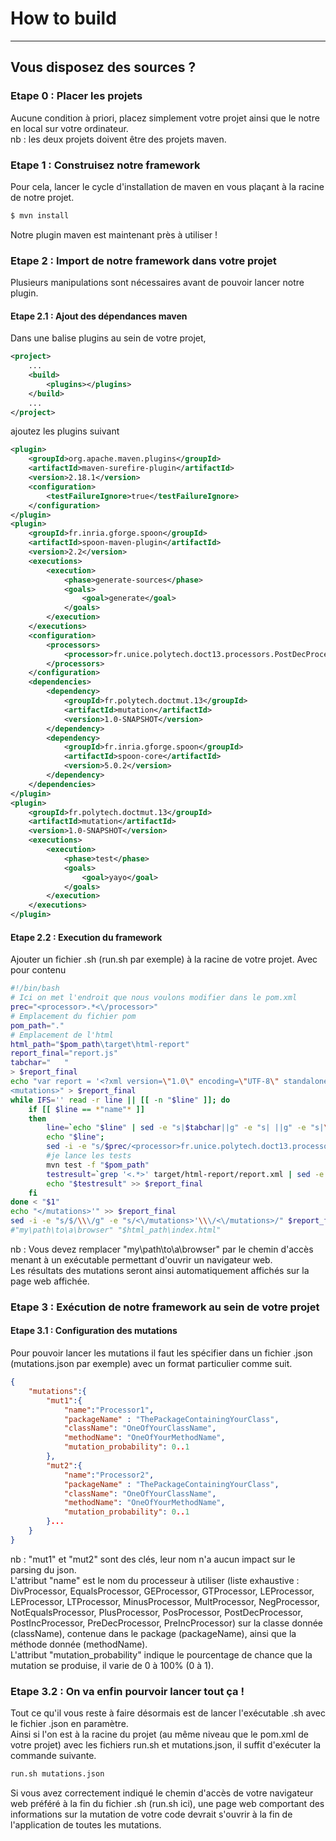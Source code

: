 # How to build
---
## Vous disposez des sources ?
### Etape 0 : Placer les projets #
Aucune condition à priori, placez simplement votre projet ainsi que le notre en local sur votre ordinateur.  
nb : les deux projets doivent être des projets maven.
### Etape 1 : Construisez notre framework #
Pour cela, lancer le cycle d'installation de maven en vous plaçant à la racine de notre projet.
```sh
$ mvn install
```
Notre plugin maven est maintenant près à utiliser !
### Etape 2 : Import de notre framework dans votre projet 
Plusieurs manipulations sont nécessaires avant de pouvoir lancer notre plugin.
#### Etape 2.1 : Ajout des dépendances maven
Dans une balise plugins au sein de votre projet, 
```xml
<project>
    ...
    <build>
        <plugins></plugins>
    </build>
    ...
</project>
```
ajoutez les plugins suivant
```xml
<plugin>
    <groupId>org.apache.maven.plugins</groupId>
    <artifactId>maven-surefire-plugin</artifactId>
    <version>2.18.1</version>
    <configuration>
        <testFailureIgnore>true</testFailureIgnore>
    </configuration>
</plugin>
<plugin>
    <groupId>fr.inria.gforge.spoon</groupId>
    <artifactId>spoon-maven-plugin</artifactId>
    <version>2.2</version>
    <executions>
        <execution>
            <phase>generate-sources</phase>
            <goals>
                <goal>generate</goal>
            </goals>
        </execution>
    </executions>
    <configuration>
        <processors> 
            <processor>fr.unice.polytech.doct13.processors.PostDecProcessor</processor>
        </processors>
    </configuration>
    <dependencies>
        <dependency>
            <groupId>fr.polytech.doctmut.13</groupId>
            <artifactId>mutation</artifactId>
            <version>1.0-SNAPSHOT</version>
        </dependency>
        <dependency>
            <groupId>fr.inria.gforge.spoon</groupId>
            <artifactId>spoon-core</artifactId>
            <version>5.0.2</version>
        </dependency>
    </dependencies>
</plugin>
<plugin>
    <groupId>fr.polytech.doctmut.13</groupId>
    <artifactId>mutation</artifactId>
    <version>1.0-SNAPSHOT</version>
    <executions>
        <execution>
            <phase>test</phase>
            <goals>
                <goal>yayo</goal>
            </goals>
        </execution>
    </executions>
</plugin>
```
#### Etape 2.2 : Execution du framework
Ajouter un fichier .sh (run.sh par exemple) à la racine de votre projet.
Avec pour contenu
```sh
#!/bin/bash
# Ici on met l'endroit que nous voulons modifier dans le pom.xml
prec="<processor>.*<\/processor>"
# Emplacement du fichier pom
pom_path="."
# Emplacement de l'html
html_path="$pom_path\target\html-report"
report_final="report.js"
tabchar="	"
> $report_final
echo "var report = '<?xml version=\"1.0\" encoding=\"UTF-8\" standalone=\"no\"?>
<mutations>" > $report_final 
while IFS='' read -r line || [[ -n "$line" ]]; do
	if [[ $line == *"name"* ]]
	then
		line=`echo "$line" | sed -e "s|$tabchar||g" -e "s| ||g" -e "s|\".*: *\"||g" -e "s|\",||g"`;
		echo "$line";
		sed -i -e "s/$prec/<processor>fr.unice.polytech.doct13.processors.$line<\/processor>/g" "$pom_path\pom.xml"
		#je lance les tests
		mvn test -f "$pom_path"
		testresult=`grep '<.*>' target/html-report/report.xml | sed -e "s/<?xml.*<mutation>/<mutation name=\"$line\">/"`
		echo "$testresult" >> $report_final
	fi
done < "$1"
echo "</mutations>'" >> $report_final
sed -i -e "s/$/\\\/g" -e "s/<\/mutations>'\\\/<\/mutations>/" $report_final
#"my\path\to\a\browser" "$html_path\index.html"
```
nb : Vous devez remplacer "my\path\to\a\browser" par le chemin d'accès menant à un exécutable permettant d'ouvrir un navigateur web.  
Les résultats des mutations seront ainsi automatiquement affichés sur la page web affichée.
### Etape 3 : Exécution de notre framework au sein de votre projet
#### Etape 3.1 : Configuration des mutations 
Pour pouvoir lancer les mutations il faut les spécifier dans un fichier .json (mutations.json par exemple) avec un format particulier comme suit.
```json
{
	"mutations":{
		"mut1":{
			"name":"Processor1",
			"packageName" : "ThePackageContainingYourClass",
			"className": "OneOfYourClassName",
			"methodName": "OneOfYourMethodName",
			"mutation_probability": 0..1
		},
		"mut2":{
			"name":"Processor2",
			"packageName" : "ThePackageContainingYourClass",
			"className": "OneOfYourClassName",
			"methodName": "OneOfYourMethodName",
			"mutation_probability": 0..1
		}...
	}
}
```
nb : "mut1" et "mut2" sont des clés, leur nom n'a aucun impact sur le parsing du json.  
L'attribut "name" est le nom du processeur à utiliser (liste exhaustive : DivProcessor, EqualsProcessor, GEProcessor, GTProcessor, LEProcessor, LEProcessor, LTProcessor, MinusProcessor, MultProcessor, NegProcessor, NotEqualsProcessor, PlusProcessor, PosProcessor, PostDecProcessor, PostIncProcessor, PreDecProcessor, PreIncProcessor) sur la classe donnée (className), contenue dans le package (packageName), ainsi que la méthode donnée (methodName).  
L'attribut "mutation_probability" indique le pourcentage de chance que la mutation se produise, il varie de 0 à 100% (0 à 1).
### Etape 3.2 : On va enfin pourvoir lancer tout ça !
Tout ce qu'il vous reste à faire désormais est de lancer l'exécutable .sh avec le fichier .json en paramètre.  
Ainsi si l'on est à la racine du projet (au même niveau que le pom.xml de votre projet) avec les fichiers run.sh et mutations.json, il suffit d'exécuter la commande suivante.
```sh
run.sh mutations.json
```
Si vous avez correctement indiqué le chemin d'accès de votre navigateur web préféré à la fin du fichier .sh (run.sh ici), une page web comportant des informations sur la mutation de votre code devrait s'ouvrir à la fin de l'application de toutes les mutations.